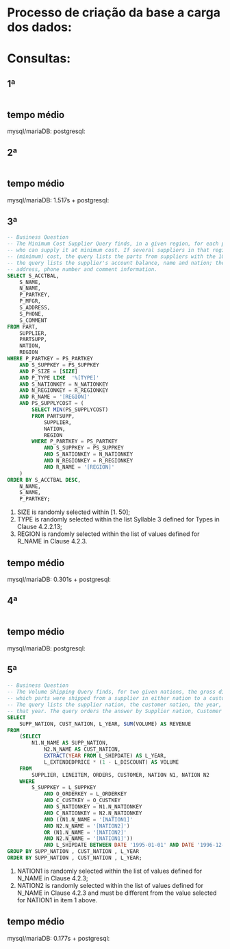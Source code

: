 # Processo de criação da base a carga dos dados:

# Consultas:

## 1ª

```sql
```

## tempo médio
mysql/mariaDB:
postgresql:

## 2ª

```sql

```

## tempo médio
mysql/mariaDB: 1.517s +
postgresql:

## 3ª

```sql
-- Business Question
-- The Minimum Cost Supplier Query finds, in a given region, for each part of a certain type and size, the supplier
-- who can supply it at minimum cost. If several suppliers in that region offer the desired part type and size at the same
-- (minimum) cost, the query lists the parts from suppliers with the 100 highest account balances. For each supplier,
-- the query lists the supplier's account balance, name and nation; the part's number and manufacturer; the supplier's
-- address, phone number and comment information.
SELECT S_ACCTBAL,
    S_NAME,
    N_NAME,
    P_PARTKEY,
    P_MFGR,
    S_ADDRESS,
    S_PHONE,
    S_COMMENT
FROM PART,
    SUPPLIER,
    PARTSUPP,
    NATION,
    REGION
WHERE P_PARTKEY = PS_PARTKEY
    AND S_SUPPKEY = PS_SUPPKEY
    AND P_SIZE = [SIZE]
    AND P_TYPE LIKE  '%[TYPE]'
    AND S_NATIONKEY = N_NATIONKEY
    AND N_REGIONKEY = R_REGIONKEY
    AND R_NAME = '[REGION]'
    AND PS_SUPPLYCOST = (
        SELECT MIN(PS_SUPPLYCOST)
        FROM PARTSUPP,
            SUPPLIER,
            NATION,
            REGION
        WHERE P_PARTKEY = PS_PARTKEY
            AND S_SUPPKEY = PS_SUPPKEY
            AND S_NATIONKEY = N_NATIONKEY
            AND N_REGIONKEY = R_REGIONKEY
            AND R_NAME = '[REGION]'
    )
ORDER BY S_ACCTBAL DESC,
    N_NAME,
    S_NAME,
    P_PARTKEY;
```

1. SIZE is randomly selected within [1. 50];
2. TYPE is randomly selected within the list Syllable 3 defined for Types in Clause 4.2.2.13;
3. REGION is randomly selected within the list of values defined for R_NAME in Clause 4.2.3.

## tempo médio
mysql/mariaDB: 0.301s + 
postgresql:

## 4ª

```sql
```

## tempo médio
mysql/mariaDB:
postgresql:

## 5ª

```sql
-- Business Question
-- The Volume Shipping Query finds, for two given nations, the gross discounted revenues derived from line items in
-- which parts were shipped from a supplier in either nation to a customer in the other nation during 1995 and 1996.
-- The query lists the supplier nation, the customer nation, the year, and the revenue from shipments that took place in
-- that year. The query orders the answer by Supplier nation, Customer nation, and year (all ascending).
SELECT 
    SUPP_NATION, CUST_NATION, L_YEAR, SUM(VOLUME) AS REVENUE
FROM
    (SELECT 
        N1.N_NAME AS SUPP_NATION,
            N2.N_NAME AS CUST_NATION,
            EXTRACT(YEAR FROM L_SHIPDATE) AS L_YEAR,
            L_EXTENDEDPRICE * (1 - L_DISCOUNT) AS VOLUME
    FROM
        SUPPLIER, LINEITEM, ORDERS, CUSTOMER, NATION N1, NATION N2
    WHERE
        S_SUPPKEY = L_SUPPKEY
            AND O_ORDERKEY = L_ORDERKEY
            AND C_CUSTKEY = O_CUSTKEY
            AND S_NATIONKEY = N1.N_NATIONKEY
            AND C_NATIONKEY = N2.N_NATIONKEY
            AND ((N1.N_NAME = '[NATION1]'
            AND N2.N_NAME = '[NATION2]')
            OR (N1.N_NAME = '[NATION2]'
            AND N2.N_NAME = '[NATION1]'))
            AND L_SHIPDATE BETWEEN DATE '1995-01-01' AND DATE '1996-12-31') AS SHIPPING
GROUP BY SUPP_NATION , CUST_NATION , L_YEAR
ORDER BY SUPP_NATION , CUST_NATION , L_YEAR;
```

1. NATION1 is randomly selected within the list of values defined for N_NAME in Clause 4.2.3;
2. NATION2 is randomly selected within the list of values defined for N_NAME in Clause 4.2.3 and must be different from the value selected for NATION1 in item 1 above.

## tempo médio
mysql/mariaDB: 0.177s +
postgresql: